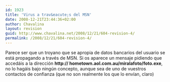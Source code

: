 ```yaml
---
id: 1923
title: 'Virus a trav&eacute;s del MSN'
date: 2008-12-21T23:44:36+02:00
author: Chavalina
layout: revision
guid: http://www.chavalina.net/2008/12/21/604-revision-4/
permalink: /2008/12/21/604-revision-4/
---
```

Parece ser que un troyano que se apropia de datos bancarios del usuario se est&aacute; propagando a trav&eacute;s de MSN. Si os aparece un mensaje pidiendo que acced&aacute;is a la direcci&oacute;n **http:// hometown.aol.com.au/miralafoto/foto.exe**, no lo hag&aacute;is bajo ning&uacute;n concepto, aunque sea de uno de vuestros contactos de confianza (que no son realmente los que lo env&iacute;an, claro)